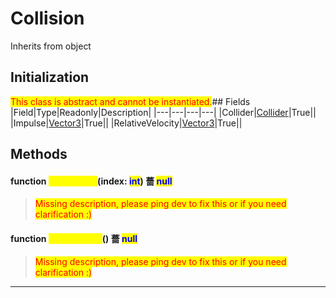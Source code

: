 # Collision
Inherits from object
## Initialization
<mark style="color:red;">This class is abstract and cannot be instantiated.</mark>## Fields
|Field|Type|Readonly|Description|
|---|---|---|---|
|Collider|[Collider](../objects/Collider.md)|True||
|Impulse|[Vector3](../objects/Vector3.md)|True||
|RelativeVelocity|[Vector3](../objects/Vector3.md)|True||
## Methods
#### function <mark style="color:yellow;">GetContact</mark>(index: <mark style="color:blue;">int</mark>) 薔 <mark style="color:blue;">null</mark>
> <mark style="color:red;">Missing description, please ping dev to fix this or if you need clarification :)</mark>

#### function <mark style="color:yellow;">GetContacts</mark>() 薔 <mark style="color:blue;">null</mark>
> <mark style="color:red;">Missing description, please ping dev to fix this or if you need clarification :)</mark>


---

